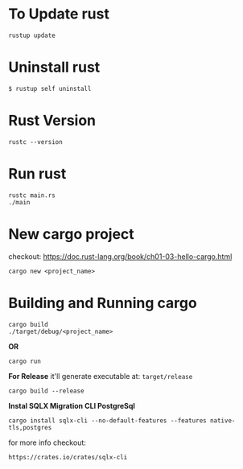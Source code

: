 # To Update rust
```
rustup update
```

# Uninstall rust
```
$ rustup self uninstall

```

# Rust Version
```
rustc --version
```
# Run rust
```
rustc main.rs
./main
```

# New cargo project
checkout:
https://doc.rust-lang.org/book/ch01-03-hello-cargo.html
```
cargo new <project_name>
```

# Building and Running cargo
```
cargo build
./target/debug/<project_name>
```
**OR**
```
cargo run
```
**For Release**
it'll generate executable at: `target/release`
```
cargo build --release
```

**Instal SQLX Migration CLI PostgreSql**
```
cargo install sqlx-cli --no-default-features --features native-tls,postgres
```
for more info checkout:
```
https://crates.io/crates/sqlx-cli
```
